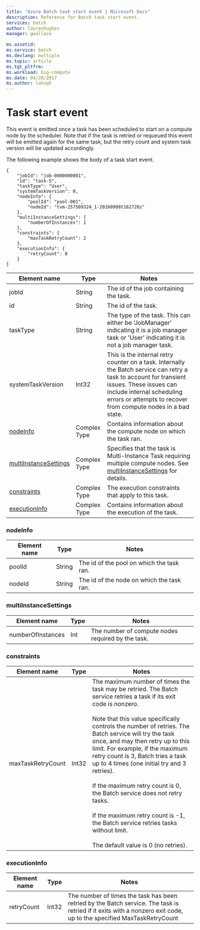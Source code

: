 ```yaml
---
title: "Azure Batch task start event | Microsoft Docs"
description: Reference for Batch task start event.
services: batch
author: laurenhughes
manager: gwallace

ms.assetid: 
ms.service: batch
ms.devlang: multiple
ms.topic: article
ms.tgt_pltfrm: 
ms.workload: big-compute
ms.date: 04/20/2017
ms.author: lahugh
---
```


# Task start event

 This event is emitted once a task has been scheduled to start on a compute node by the scheduler. Note that if the task is retried or requeued this event will be emitted again for the same task, but the retry count and system task version will be updated accordingly.


 The following example shows the body of a task start event.

```
{
	"jobId": "job-0000000001",
	"id": "task-5",
	"taskType": "User",
	"systemTaskVersion": 0,
	"nodeInfo": {
		"poolId": "pool-001",
		"nodeId": "tvm-257509324_1-20160908t162728z"
	},
	"multiInstanceSettings": {
		"numberOfInstances": 1
	},
	"constraints": {
		"maxTaskRetryCount": 2
	},
	"executionInfo": {
		"retryCount": 0
	}
}
```

|Element name|Type|Notes|
|------------------|----------|-----------|
|jobId|String|The id of the job containing the task.|
|id|String|The id of the task.|
|taskType|String|The type of the task. This can either be 'JobManager' indicating it is a job manager task or 'User' indicating it is not a job manager task.|
|systemTaskVersion|Int32|This is the internal retry counter on a task. Internally the Batch service can retry a task to account for transient issues. These issues can include internal scheduling errors or attempts to recover from compute nodes in a bad state.|
|[nodeInfo](#nodeInfo)|Complex Type|Contains information about the compute node on which the task ran.|
|[multiInstanceSettings](#multiInstanceSettings)|Complex Type|Specifies that the task  is Multi-Instance Task requiring multiple compute nodes.  See [multiInstanceSettings](https://docs.microsoft.com/rest/api/batchservice/get-information-about-a-task) for details.|
|[constraints](#constraints)|Complex Type|The execution constraints that apply to this task.|
|[executionInfo](#executionInfo)|Complex Type|Contains information about the execution of the task.|

###  <a name="nodeInfo"></a> nodeInfo

|Element name|Type|Notes|
|------------------|----------|-----------|
|poolId|String|The id of the pool on which the task ran.|
|nodeId|String|The id of the node on which the task ran.|

###  <a name="multiInstanceSettings"></a> multiInstanceSettings

|Element name|Type|Notes|
|------------------|----------|-----------|
|numberOfInstances|Int|The number of compute nodes required by the task.|

###  <a name="constraints"></a> constraints

|Element name|Type|Notes|
|------------------|----------|-----------|
|maxTaskRetryCount|Int32|The maximum number of times the task may be retried. The Batch service retries a task if its exit code is nonzero.<br /><br /> Note that this value specifically controls the number of retries. The Batch service will try the task once, and may then retry up to this limit. For example, if the maximum retry count is 3, Batch tries a task up to 4 times (one initial try and 3 retries).<br /><br /> If the maximum retry count is 0, the Batch service does not retry tasks.<br /><br /> If the maximum retry count is -1, the Batch service retries tasks without limit.<br /><br /> The default value is 0 (no retries).|

###  <a name="executionInfo"></a> executionInfo

|Element name|Type|Notes|
|------------------|----------|-----------|
|retryCount|Int32|The number of times the task has been retried by the Batch service. The task is retried if it exits with a nonzero exit code, up to the specified MaxTaskRetryCount|
